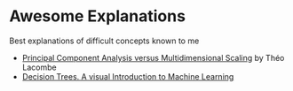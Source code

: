 # Awesome Explanations
Best explanations of difficult concepts known to me

* [Principal Component Analysis versus Multidimensional Scaling](https://tlacombe.github.io/teaching/notesCoursINF556/cours1.pdf) by Théo Lacombe
* [Decision Trees. A visual Introduction to Machine Learning](http://www.r2d3.us/visual-intro-to-machine-learning-part-1/)
<!--stackedit_data:
eyJoaXN0b3J5IjpbMTk2MDY4NzgzOCw0MjcxOTExMDksLTE5MT
AxNTkzOF19
-->